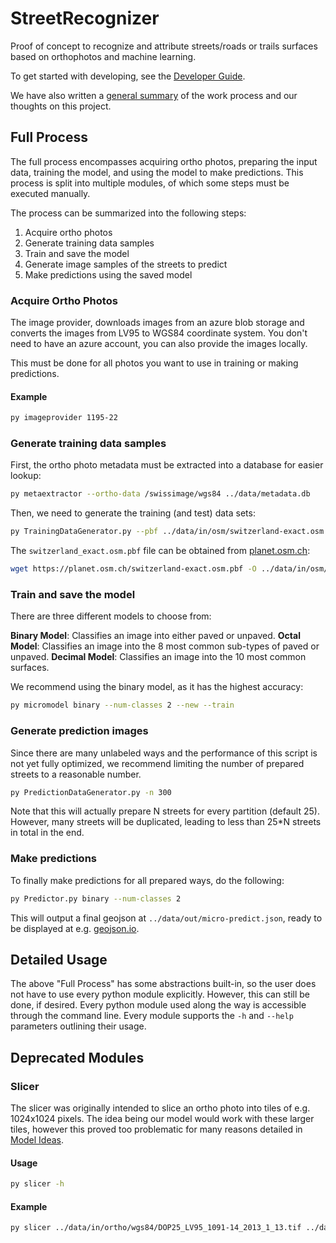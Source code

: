 # StreetRecognizer

Proof of concept to recognize and attribute streets/roads or trails surfaces based on orthophotos and machine learning.

To get started with developing, see the [Developer Guide](./developer-guide.md).

We have also written a [general summary](./summary.md) of the work process and our thoughts on this project.

## Full Process

The full process encompasses acquiring ortho photos, preparing the input data, training the model, and using the model to make predictions. This process is split into multiple modules, of which some steps must be executed manually.

The process can be summarized into the following steps:

1) Acquire ortho photos
2) Generate training data samples
3) Train and save the model
4) Generate image samples of the streets to predict
5) Make predictions using the saved model

### Acquire Ortho Photos

The image provider, downloads images from an azure blob storage and converts the images from LV95 to WGS84 coordinate system. You don't need to have an azure account, you can also provide the images locally.

This must be done for all photos you want to use in training or making predictions.

#### Example

```bash
py imageprovider 1195-22
```

### Generate training data samples

First, the ortho photo metadata must be extracted into a database for easier lookup:

```bash
py metaextractor --ortho-data /swissimage/wgs84 ../data/metadata.db
```

Then, we need to generate the training (and test) data sets:  

```bash
py TrainingDataGenerator.py --pbf ../data/in/osm/switzerland-exact.osm.pbf
```

The `switzerland_exact.osm.pbf` file can be obtained from [planet.osm.ch](https://planet.osm.ch/):

```bash
wget https://planet.osm.ch/switzerland-exact.osm.pbf -O ../data/in/osm/switzerland-exact.osm.pbf
```

### Train and save the model

There are three different models to choose from:

**Binary Model**: Classifies an image into either paved or unpaved.
**Octal Model**: Classifies an image into the 8 most common sub-types of paved or unpaved.
**Decimal Model**: Classifies an image into the 10 most common surfaces.

We recommend using the binary model, as it has the highest accuracy:

```bash
py micromodel binary --num-classes 2 --new --train
```

### Generate prediction images

Since there are many unlabeled ways and the performance of this script is not yet fully optimized, we recommend limiting the number of prepared streets to a reasonable number.

```bash
py PredictionDataGenerator.py -n 300
```

Note that this will actually prepare N streets for every partition (default 25). However, many streets will be duplicated, leading to less than 25*N streets in total in the end.

### Make predictions

To finally make predictions for all prepared ways, do the following:

```bash
py Predictor.py binary --num-classes 2
```

This will output a final geojson at `../data/out/micro-predict.json`, ready to be displayed at e.g. [geojson.io](https://geojson.io).

## Detailed Usage

The above "Full Process" has some abstractions built-in, so the user does not have to use every python module explicitly. However, this can still be done, if desired. Every python module used along the way is accessible through the command line. Every module supports the `-h` and `--help` parameters outlining their usage.

## Deprecated Modules

### Slicer

The slicer was originally intended to slice an ortho photo into tiles of e.g. 1024x1024 pixels. The idea being our model would work with these larger tiles, however this proved too problematic for many reasons detailed in [Model Ideas](./model.md).

#### Usage

```bash
py slicer -h
```

#### Example

```bash
py slicer ../data/in/ortho/wgs84/DOP25_LV95_1091-14_2013_1_13.tif ../data/out
```

